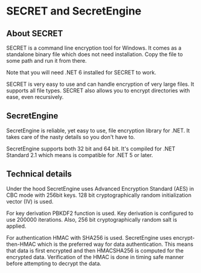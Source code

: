 # SECRET and SecretEngine

## About SECRET

SECRET is a command line encryption tool for Windows. 
It comes as a standalone binary file which does not need installation. 
Copy the file to some path and run it from there. 

Note that you will need .NET 6 installed for SECRET to work.

SECRET is very easy to use and can handle encryption of very large files. 
It supports all file types. SECRET also allows you to encrypt directories with ease, even recursively. 

## SecretEngine

SecretEngine is reliable, yet easy to use, file encryption library for .NET. 
It takes care of the nasty details so you don't have to.

SecretEngine supports both 32 bit and 64 bit. 
It's compiled for .NET Standard 2.1 which means is compatible for .NET 5 or later.

## Technical details

Under the hood SecretEngine uses Advanced Encryption Standard (AES) in CBC mode with 256bit keys. 
128 bit cryptographically random initialization vector (IV) is used.

For key derivation PBKDF2 function is used. Key derivation is configured to use 200000 iterations. 
Also, 256 bit cryptographically random salt is applied.

For authentication HMAC with SHA256 is used. SecretEngine uses encrypt-then-HMAC which 
is the preferred way for data authentication. This means that data is first encrypted 
and then HMACSHA256 is computed for the encrypted data. Verification of the HMAC is done 
in timing safe manner before attempting to decrypt the data.


